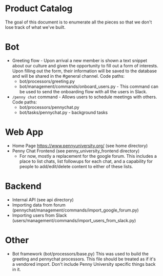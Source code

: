 # Product Catalog
The goal of this document is to enumerate all the pieces so that we don't lose track of what we've built.

# Bot 
* Greeting flow - Upon arrival a new member is shown a text snippet about our culture and given the opportunity to fill out a form of interests. Upon filling out the form, their information will be saved to the database and will be shared in the #general channel. Code paths:
    * bot/processors/greeting.py
    * bot/management/commands/onboard_users.py - This command can be used to send the onboarding flow with all the users in Slack.
* `/penny chat` command - Allows users to schedule meetings with others. Code paths:
    * bot/processors/pennychat.py
    * bot/tasks/pennychat.py - background tasks
    
# Web App
* Home Page https://www.pennyuniversity.org/ (see home directory)
* Penny Chat Frontend (see penny_university_frontend directory)
    * For now, mostly a replacement for the google forum. This includes a place to list chats, list followups for each chat, and a capability for people to add/edit/delete content to either of these lists.

# Backend   
* Internal API (see api directory)
* Importing data from forum (pennychat/management/commands/import_google_forum.py)
* Importing users from Slack (users/management/commands/import_users_from_slack.py)

# Other
* Bot framework (bot/processors/base.py) This was used to build the greeting and pennychat processors. This file should be treated as if it's a vendored import. Don't include Penny University specific things back in it.
